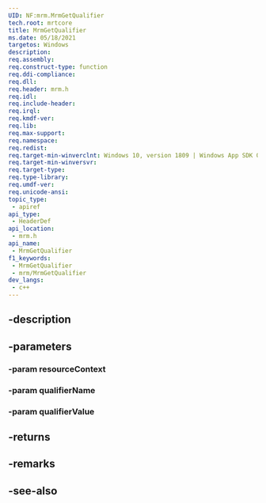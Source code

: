 ```yaml
---
UID: NF:mrm.MrmGetQualifier
tech.root: mrtcore 
title: MrmGetQualifier
ms.date: 05/18/2021 
targetos: Windows
description: 
req.assembly: 
req.construct-type: function
req.ddi-compliance: 
req.dll: 
req.header: mrm.h
req.idl: 
req.include-header: 
req.irql: 
req.kmdf-ver: 
req.lib: 
req.max-support: 
req.namespace: 
req.redist: 
req.target-min-winverclnt: Windows 10, version 1809 | Windows App SDK 0.5 (and later) 
req.target-min-winversvr: 
req.target-type: 
req.type-library: 
req.umdf-ver: 
req.unicode-ansi: 
topic_type:
 - apiref
api_type:
 - HeaderDef
api_location:
 - mrm.h
api_name:
 - MrmGetQualifier
f1_keywords:
 - MrmGetQualifier
 - mrm/MrmGetQualifier
dev_langs:
 - c++
---
```


## -description

## -parameters

### -param resourceContext

### -param qualifierName

### -param qualifierValue

## -returns

## -remarks

## -see-also

